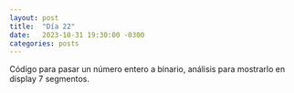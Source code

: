 ```yaml
---
layout: post
title:  "Día 22"
date:   2023-10-31 19:30:00 -0300
categories: posts
---
```


Código para pasar un número entero a binario, análisis para mostrarlo en display 7 segmentos. 
